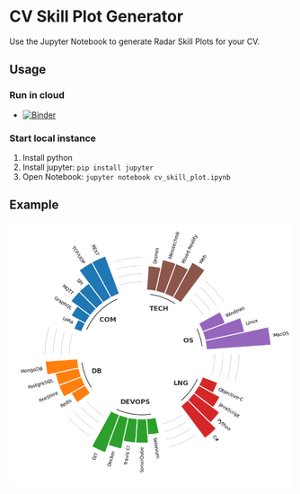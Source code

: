 # CV Skill Plot Generator

Use the Jupyter Notebook to generate Radar Skill Plots for your CV.

## Usage

### Run in cloud

- [![Binder](https://mybinder.org/badge_logo.svg)](https://mybinder.org/v2/gh/develmusa/CV-Skill-Plot-Generator/HEAD?labpath=cv_skill_plot.ipynb)

### Start local instance

1. Install python
2. Install jupyter: ```pip install jupyter```
3. Open Notebook: ```jupyter notebook cv_skill_plot.ipynb```


## Example

![](skills_example.png)